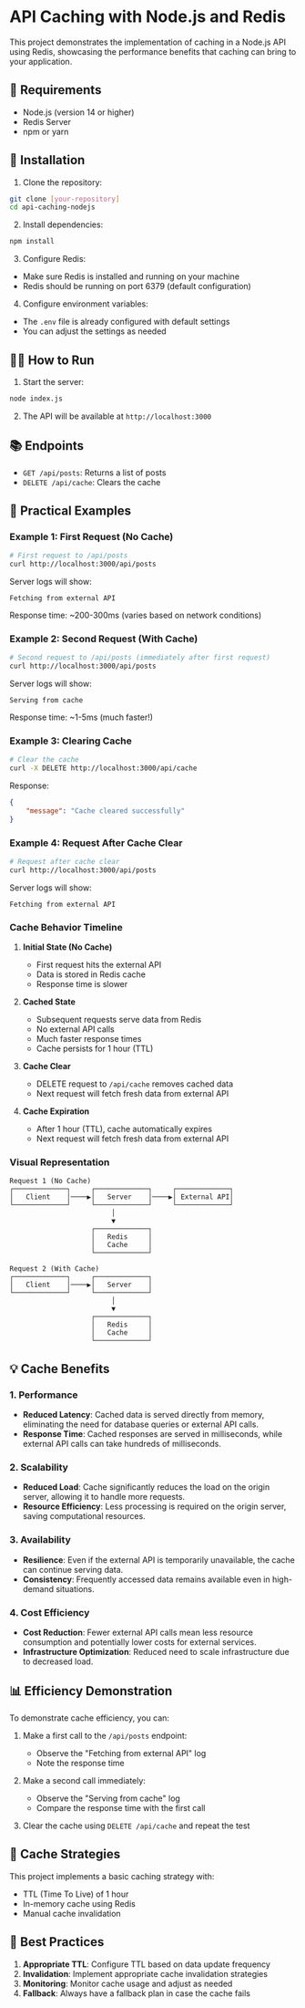 # API Caching with Node.js and Redis

This project demonstrates the implementation of caching in a Node.js API using Redis, showcasing the performance benefits that caching can bring to your application.

## 🚀 Requirements

- Node.js (version 14 or higher)
- Redis Server
- npm or yarn

## 🔧 Installation

1. Clone the repository:
```bash
git clone [your-repository]
cd api-caching-nodejs
```

2. Install dependencies:
```bash
npm install
```

3. Configure Redis:
- Make sure Redis is installed and running on your machine
- Redis should be running on port 6379 (default configuration)

4. Configure environment variables:
- The `.env` file is already configured with default settings
- You can adjust the settings as needed

## 🏃‍♂️ How to Run

1. Start the server:
```bash
node index.js
```

2. The API will be available at `http://localhost:3000`

## 📚 Endpoints

- `GET /api/posts`: Returns a list of posts
- `DELETE /api/cache`: Clears the cache

## 🔄 Practical Examples

### Example 1: First Request (No Cache)
```bash
# First request to /api/posts
curl http://localhost:3000/api/posts
```

Server logs will show:
```
Fetching from external API
```

Response time: ~200-300ms (varies based on network conditions)

### Example 2: Second Request (With Cache)
```bash
# Second request to /api/posts (immediately after first request)
curl http://localhost:3000/api/posts
```

Server logs will show:
```
Serving from cache
```

Response time: ~1-5ms (much faster!)

### Example 3: Clearing Cache
```bash
# Clear the cache
curl -X DELETE http://localhost:3000/api/cache
```

Response:
```json
{
    "message": "Cache cleared successfully"
}
```

### Example 4: Request After Cache Clear
```bash
# Request after cache clear
curl http://localhost:3000/api/posts
```

Server logs will show:
```
Fetching from external API
```

### Cache Behavior Timeline

1. **Initial State (No Cache)**
   - First request hits the external API
   - Data is stored in Redis cache
   - Response time is slower

2. **Cached State**
   - Subsequent requests serve data from Redis
   - No external API calls
   - Much faster response times
   - Cache persists for 1 hour (TTL)

3. **Cache Clear**
   - DELETE request to `/api/cache` removes cached data
   - Next request will fetch fresh data from external API

4. **Cache Expiration**
   - After 1 hour (TTL), cache automatically expires
   - Next request will fetch fresh data from external API

### Visual Representation

```
Request 1 (No Cache)
┌─────────────┐     ┌─────────────┐     ┌─────────────┐
│   Client    │────▶│   Server    │────▶│ External API│
└─────────────┘     └─────────────┘     └─────────────┘
                         │
                         ▼
                    ┌─────────────┐
                    │   Redis     │
                    │   Cache     │
                    └─────────────┘

Request 2 (With Cache)
┌─────────────┐     ┌─────────────┐
│   Client    │────▶│   Server    │
└─────────────┘     └─────────────┘
                         │
                         ▼
                    ┌─────────────┐
                    │   Redis     │
                    │   Cache     │
                    └─────────────┘
```

## 💡 Cache Benefits

### 1. Performance
- **Reduced Latency**: Cached data is served directly from memory, eliminating the need for database queries or external API calls.
- **Response Time**: Cached responses are served in milliseconds, while external API calls can take hundreds of milliseconds.

### 2. Scalability
- **Reduced Load**: Cache significantly reduces the load on the origin server, allowing it to handle more requests.
- **Resource Efficiency**: Less processing is required on the origin server, saving computational resources.

### 3. Availability
- **Resilience**: Even if the external API is temporarily unavailable, the cache can continue serving data.
- **Consistency**: Frequently accessed data remains available even in high-demand situations.

### 4. Cost Efficiency
- **Cost Reduction**: Fewer external API calls mean less resource consumption and potentially lower costs for external services.
- **Infrastructure Optimization**: Reduced need to scale infrastructure due to decreased load.

## 📊 Efficiency Demonstration

To demonstrate cache efficiency, you can:

1. Make a first call to the `/api/posts` endpoint:
   - Observe the "Fetching from external API" log
   - Note the response time

2. Make a second call immediately:
   - Observe the "Serving from cache" log
   - Compare the response time with the first call

3. Clear the cache using `DELETE /api/cache` and repeat the test

## 🔄 Cache Strategies

This project implements a basic caching strategy with:
- TTL (Time To Live) of 1 hour
- In-memory cache using Redis
- Manual cache invalidation

## 📝 Best Practices

1. **Appropriate TTL**: Configure TTL based on data update frequency
2. **Invalidation**: Implement appropriate cache invalidation strategies
3. **Monitoring**: Monitor cache usage and adjust as needed
4. **Fallback**: Always have a fallback plan in case the cache fails
